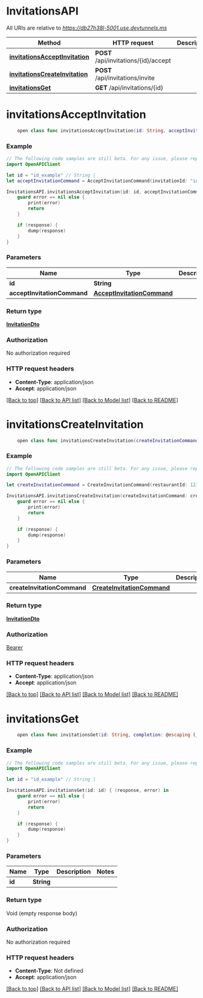 # InvitationsAPI

All URIs are relative to *https://db27h38l-5001.use.devtunnels.ms*

Method | HTTP request | Description
------------- | ------------- | -------------
[**invitationsAcceptInvitation**](InvitationsAPI.md#invitationsacceptinvitation) | **POST** /api/invitations/{id}/accept | 
[**invitationsCreateInvitation**](InvitationsAPI.md#invitationscreateinvitation) | **POST** /api/invitations/invite | 
[**invitationsGet**](InvitationsAPI.md#invitationsget) | **GET** /api/invitations/{id} | 


# **invitationsAcceptInvitation**
```swift
    open class func invitationsAcceptInvitation(id: String, acceptInvitationCommand: AcceptInvitationCommand, completion: @escaping (_ data: InvitationDto?, _ error: Error?) -> Void)
```



### Example
```swift
// The following code samples are still beta. For any issue, please report via http://github.com/OpenAPITools/openapi-generator/issues/new
import OpenAPIClient

let id = "id_example" // String | 
let acceptInvitationCommand = AcceptInvitationCommand(invitationId: "invitationId_example", firstName: "firstName_example", lastName: "lastName_example", phoneNumber: "phoneNumber_example", password: "password_example") // AcceptInvitationCommand | 

InvitationsAPI.invitationsAcceptInvitation(id: id, acceptInvitationCommand: acceptInvitationCommand) { (response, error) in
    guard error == nil else {
        print(error)
        return
    }

    if (response) {
        dump(response)
    }
}
```

### Parameters

Name | Type | Description  | Notes
------------- | ------------- | ------------- | -------------
 **id** | **String** |  | 
 **acceptInvitationCommand** | [**AcceptInvitationCommand**](AcceptInvitationCommand.md) |  | 

### Return type

[**InvitationDto**](InvitationDto.md)

### Authorization

No authorization required

### HTTP request headers

 - **Content-Type**: application/json
 - **Accept**: application/json

[[Back to top]](#) [[Back to API list]](../README.md#documentation-for-api-endpoints) [[Back to Model list]](../README.md#documentation-for-models) [[Back to README]](../README.md)

# **invitationsCreateInvitation**
```swift
    open class func invitationsCreateInvitation(createInvitationCommand: CreateInvitationCommand, completion: @escaping (_ data: InvitationDto?, _ error: Error?) -> Void)
```



### Example
```swift
// The following code samples are still beta. For any issue, please report via http://github.com/OpenAPITools/openapi-generator/issues/new
import OpenAPIClient

let createInvitationCommand = CreateInvitationCommand(restaurantId: 123, email: "email_example", role: "role_example", vendor: 123) // CreateInvitationCommand | 

InvitationsAPI.invitationsCreateInvitation(createInvitationCommand: createInvitationCommand) { (response, error) in
    guard error == nil else {
        print(error)
        return
    }

    if (response) {
        dump(response)
    }
}
```

### Parameters

Name | Type | Description  | Notes
------------- | ------------- | ------------- | -------------
 **createInvitationCommand** | [**CreateInvitationCommand**](CreateInvitationCommand.md) |  | 

### Return type

[**InvitationDto**](InvitationDto.md)

### Authorization

[Bearer](../README.md#Bearer)

### HTTP request headers

 - **Content-Type**: application/json
 - **Accept**: application/json

[[Back to top]](#) [[Back to API list]](../README.md#documentation-for-api-endpoints) [[Back to Model list]](../README.md#documentation-for-models) [[Back to README]](../README.md)

# **invitationsGet**
```swift
    open class func invitationsGet(id: String, completion: @escaping (_ data: Void?, _ error: Error?) -> Void)
```



### Example
```swift
// The following code samples are still beta. For any issue, please report via http://github.com/OpenAPITools/openapi-generator/issues/new
import OpenAPIClient

let id = "id_example" // String | 

InvitationsAPI.invitationsGet(id: id) { (response, error) in
    guard error == nil else {
        print(error)
        return
    }

    if (response) {
        dump(response)
    }
}
```

### Parameters

Name | Type | Description  | Notes
------------- | ------------- | ------------- | -------------
 **id** | **String** |  | 

### Return type

Void (empty response body)

### Authorization

No authorization required

### HTTP request headers

 - **Content-Type**: Not defined
 - **Accept**: application/json

[[Back to top]](#) [[Back to API list]](../README.md#documentation-for-api-endpoints) [[Back to Model list]](../README.md#documentation-for-models) [[Back to README]](../README.md)

